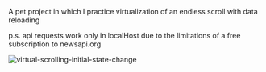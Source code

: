 A pet project in which I practice virtualization of an endless scroll with data reloading

p.s. api requests work only in localHost due to the limitations of a free subscription to newsapi.org

![virtual-scrolling-initial-state-change](https://github.com/neskor-b/scroll-virtualization/assets/89013557/49158ae0-706d-4128-a637-43916fb2f0c4)
